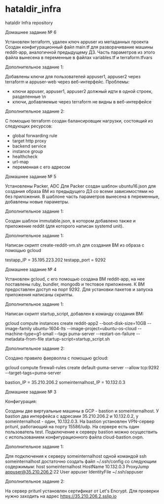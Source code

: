 # hataldir_infra
hataldir Infra repository


Домашнее задание № 6

Установлен terraform, удален ключ appuser из метаданных проекта
Создан конфигурационный файл main.tf для разворачивание машины reddit-app, аналогичной предыдущему ДЗ.
Часть параметров из этого файла вынесена в переменные в файлах variables.tf и terraform.tfvars

Дополнительное задание 1:

Добавлены ключи для пользователей appuser1, appuser2 через terraform и appuser-web через веб-интерфейс. Проблемы:
 - ключи appuser, appuser1, appuser2 должный идти в одной строек, разделенные \n
 - ключи, добавляемые через terraform не видны в веб-интерфейсе

Дополнительное задание 2:

С помощью terraform создан балансировщик нагрузки, состоящий из следующих ресурсов:
 - global forwarding rule
 - target http proxy
 - backend service
 - instance group
 - healthcheck
 - url-map
 - переменная с его адресом


Домашнее задание № 5

Установлены Packer, ADC
Для Packer создан шаблон ubuntu16.json для создания образа ВМ из предыдущего ДЗ со всеми зависимостями но без приложения.
В шаблоне часть параметров вынесена в переменные, добавлены новые параметры.

Дополнительное задание 1:

Создан шаблон immutable.json, в котором добавлено также и приложение reddit (для которого написан systemd unit).

Дополнительное задание 1:

Написан скрипт create-reddit-vm.sh для создания ВМ из образа с помощью gcloud


testapp_IP = 35.195.223.202
testapp_port = 9292

Домашнее задание № 4

Установлен gcloud, с его помощью создана ВМ reddit-app, на нее поставлены ruby, bundler, mongodb и тестовое приложение. К ВМ предоставлен доступ на порт 9292.
Для установки пакетов и запуска приложения написаны скрипты.

Дополнительное задание 1:

Написан скрипт startup_script, добавлен в команду создания ВМ:

gcloud compute instances create reddit-app2  --boot-disk-size=10GB   --image-family ubuntu-1604-lts   --image-project=ubuntu-os-cloud   --machine-type=g1-small   --tags puma-server   --restart-on-failure --metadata-from-file startup-script=startup_script.sh


Дополнительное задание 2:

Создано правило фаерволла с помощью gcloud:

gcloud compute firewall-rules create default-puma-server --allow tcp:9292 --target-tags=puma-server



bastion_IP = 35.210.206.2
someinternalhost_IP = 10.132.0.3

Домашнее задание № 3

Конфигурация:

Созданы две виртуальные машины в GCP - bastion и someinternalhost.
У bastion два интерфейса с адресами 35.210.206.2 и 10.132.0.2, у someinternalhost - один, 10.132.0.3.
На bastion установлен VPN-сервер pritunl, работающий на порту 15586/udp. На сервере есть один пользователь test.
Подключение к серверу bastion можно осуществить с использованием конфигурационного файла cloud-bastion.ovpn.


Дополнительное задание 1:

Для подключения к серверу someinternalhost одной командой ssh someinternalhost достаточно создать файл ~/.ssh/config со следующим содержимым:
host someinternalhost
 HostName 10.132.0.3
 ProxyJump appuser@35.210.206.2:22
 User appuser
 IdentityFile ~/.ssh/appuser


Дополнительное задание 2:

 На сервер pritunl установлен сертификат от Let's Encrypt. Для проверки нужно заходить на адрес https://35.210.206.2.sslip.io

